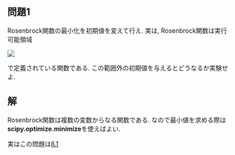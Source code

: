 ## 問題1
Rosenbrock関数の最小化を初期値を変えて行え. 実は, Rosenbrock関数は実行可能領域

<img src="https://latex.codecogs.com/gif.latex?-2.048&space;\le&space;x_i&space;\le&space;2.048" />

で定義されている関数である. この範囲外の初期値を与えるとどうなるか実験せよ.

## 解
Rosenbrock関数は複数の変数からなる関数である. なので最小値を求める際は**scipy.optimize.minimize**を使えばよい.

実はこの問題は[6.1](../sample_code/6/6_1.py)
